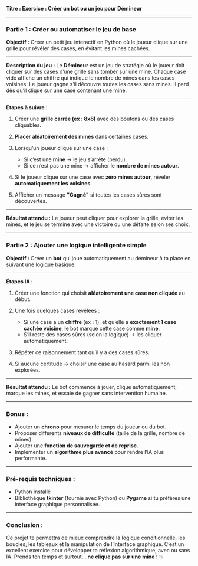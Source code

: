 **Titre : Exercice : Créer un bot ou un jeu pour Démineur**

---

### Partie 1 : Créer ou automatiser le jeu de base

**Objectif :**
Créer un petit jeu interactif en Python où le joueur clique sur une grille pour révéler des cases, en évitant les mines cachées.

---

**Description du jeu :**
Le **Démineur** est un jeu de stratégie où le joueur doit cliquer sur des cases d’une grille sans tomber sur une mine.
Chaque case vide affiche un chiffre qui indique le nombre de mines dans les cases voisines.
Le joueur gagne s’il découvre toutes les cases sans mines. Il perd dès qu’il clique sur une case contenant une mine.

---

**Étapes à suivre :**

1. Créer une **grille carrée (ex : 8x8)** avec des boutons ou des cases cliquables.
2. **Placer aléatoirement des mines** dans certaines cases.
3. Lorsqu’un joueur clique sur une case :

   * Si c’est une **mine** → le jeu s’arrête (perdu).
   * Si ce n’est pas une mine → afficher le **nombre de mines autour**.
4. Si le joueur clique sur une case avec **zéro mines autour**, révéler **automatiquement les voisines**.
5. Afficher un message **"Gagné"** si toutes les cases sûres sont découvertes.

---

**Résultat attendu :**
Le joueur peut cliquer pour explorer la grille, éviter les mines, et le jeu se termine avec une victoire ou une défaite selon ses choix.

---

### Partie 2 : Ajouter une logique intelligente simple

**Objectif :**
Créer un **bot** qui joue automatiquement au démineur à ta place en suivant une logique basique.

---

**Étapes IA :**

1. Créer une fonction qui choisit **aléatoirement une case non cliquée** au début.
2. Une fois quelques cases révélées :

   * Si une case a un **chiffre** (ex : 1), et qu’elle a **exactement 1 case cachée voisine**, le bot marque cette case comme **mine**.
   * S’il reste des cases sûres (selon la logique) → les cliquer automatiquement.
3. Répéter ce raisonnement tant qu’il y a des cases sûres.
4. Si aucune certitude → choisir une case au hasard parmi les non explorées.

---

**Résultat attendu :**
Le bot commence à jouer, clique automatiquement, marque les mines, et essaie de gagner sans intervention humaine.

---

### Bonus :

* Ajouter un **chrono** pour mesurer le temps du joueur ou du bot.
* Proposer différents **niveaux de difficulté** (taille de la grille, nombre de mines).
* Ajouter une **fonction de sauvegarde et de reprise**.
* Implémenter un **algorithme plus avancé** pour rendre l’IA plus performante.

---

### Pré-requis techniques :

* Python installé
* Bibliothèque **tkinter** (fournie avec Python) ou **Pygame** si tu préfères une interface graphique personnalisée.

---

### Conclusion :

Ce projet te permettra de mieux comprendre la logique conditionnelle, les boucles, les tableaux et la manipulation de l’interface graphique. C’est un excellent exercice pour développer ta réflexion algorithmique, avec ou sans IA.
Prends ton temps et surtout… **ne clique pas sur une mine** ! 💥
